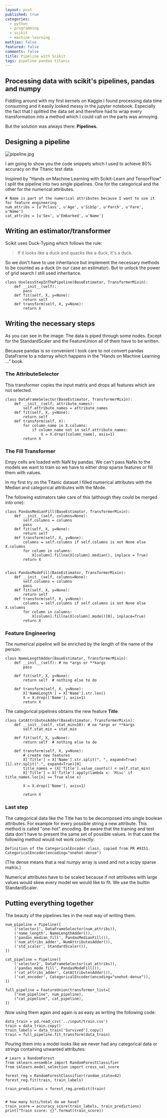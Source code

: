 ```yaml
---
layout: post
published: true
categories:
  - python
  - programming
  - scikit
  - machine-learning
mathjax: false
featured: false
comments: false
title: Pipeline with Scikit
tags: pipeline pandas titanic
---
```

## Processing data with scikit's pipelines, pandas and numpy

Fiddling around with my first kernels on Kaggle I found processing data time consuming and it easily looked messy in the jupyter notebook.
Especially the fact that I splitted the data set and therefore had to wrap every transformation into a method which I could call on the parts was annoying.

But the solution was always there: **Pipelines.**

## Designing a pipeline

![pipeline.jpg]({{site.baseurl}}/images/pipeline.jpg)

I am going to show you the code snippets which I used to achieve 80% accuracy on the Titanic test data.

Inspired by "Hands on Machine Learning with Scikit-Learn and TensorFlow" I split the pipeline into two single pipelines. One for the categorical and the other for the numerical attributes.

```
# Name is part of the numerical attributes because I want to use it for feature engineering
num_attribs = [u'Pclass', u'Age', u'SibSp', u'Parch', u'Fare', u'Name']
cat_attribs = [u'Sex', u'Embarked', u'Name']
```

## Writing an estimator/transformer

Scikit uses Duck-Typing which follows the rule:
> If it looks like a duck and quacks like a duck, it's a duck.

So we don't have to use inheritance but implement the necessary methods to be counted as a duck (in our case an estimator). But to unlock the power of grid search I still used inheritance.

```
class UselessStepInThePipeline(BaseEstimator, TransformerMixin):
    def __init__(self):
        pass
    def fit(self, X, y=None):
        return self
    def transform(self, X, y=None):
        return X
```

## Writing the necessary steps

As you can see in the image: The data is piped through some nodes. Except for the StandardScaler and the FeatureUnion all of them have to be written.

Because pandas is so convenient I took care to not convert pandas DataFrame to a ndarray which happens in the "Hands on Machine Learning ..." book.

### The AttributeSelector

This transformer copies the input matrix and drops all features which are not selected.

```
class DataFrameSelector(BaseEstimator, TransformerMixin):
    def __init__(self, attribute_names):
        self.attribute_names = attribute_names
    def fit(self, X, y=None):
        return self
    def transform(self, X):
        for column_name in X.columns:
            if column_name not in self.attribute_names:
                X = X.drop([column_name], axis=1)
        return X
```

### The Fill Transformer

Empy cells are loaded with NaN by pandas. We can't pass NaNs to the models we want to train so we have to either drop sparse features or fill them with values.

In my first try on the Titanic dataset I filled numerical attributes with the Median and categorical attributes with the Mode.

The following estimators take care of this (although they could be merged into one):

```
class PandasMedianFill(BaseEstimator, TransformerMixin):
    def __init__(self, columns=None):
        self.columns = columns
        pass
    def fit(self, X, y=None):
        return self
    def transform(self, X, y=None):
        columns = self.columns if self.columns is not None else X.columns
        for column in columns:
            X[column].fillna(X[column].median(), inplace = True)
        return X


class PandasModeFill(BaseEstimator, TransformerMixin):
    def __init__(self, columns=None):
        self.columns = columns
        pass
    def fit(self, X, y=None):
        return self
    def transform(self, X, y=None):
        columns = self.columns if self.columns is not None else X.columns
        for column in columns:
            X[column].fillna(X[column].mode()[0], inplace=True)
        return X
```

### Feature Engineering

The numerical pipeline will be enriched by the length of the name of the person:

```
class NameLengthAdder(BaseEstimator, TransformerMixin):
    def __init__(self): # no *args or **kargs
        pass

    def fit(self, X, y=None):
        return self  # nothing else to do

    def transform(self, X, y=None):
        X['NameLength'] = X['Name'].str.len()
        X = X.drop(['Name'], axis=1)
        return X
```

The categorical pipelines obtains the new feature **Title**.

```
class CatAttributesAdder(BaseEstimator, TransformerMixin):
    def __init__(self, stat_min=10): # no *args or **kargs
        self.stat_min = stat_min

    def fit(self, X, y=None):
        return self  # nothing else to do

    def transform(self, X, y=None):
        # create new features
        X['Title'] = X['Name'].str.split(", ", expand=True)[1].str.split(".", expand=True)[0]
        title_names = (X['Title'].value_counts() < self.stat_min)
        X['Title'] = X['Title'].apply(lambda x: 'Misc' if title_names.loc[x] == True else x)

        X = X.drop(['Name'], axis=1)

        return X
```

### Last step

The categorical data like the Title has to be decomposed into single boolean attributes. For example for every possible string a new attribute. This method is called "one-hot" encoding.
Be aware that the training and test data don't have to present the same set of possible values. In that case the following method would not work correctly:

```
Definition of the CategoricalEncoder class, copied from PR #9151.
CategoricalEncoder(encoding="onehot-dense")
```
(The dense means that a real numpy array is used and not a scipy sparse matrix.)

Numerical attributes have to be scaled because if not attributes with large values would skew every model we would like to fit. We use the builtin StandardScaler.

## Putting everything together

The beauty of the pipelines lies in the neat way of writing them.

```
num_pipeline = Pipeline([
    ('selector1', DataFrameSelector(num_attribs)),
    ('name_length', NameLengthAdder()),
    ('pandas_median_fill', PandasMedianFill()),
    ('num_attribs_adder', NumAttributesAdder()),
    ('std_scaler', StandardScaler()),
])

cat_pipeline = Pipeline([
    ('selector2', DataFrameSelector(cat_attribs)),
    ('pandas_mode_fill', PandasModeFill()),
    ('cat_attribs_adder', CatAttributesAdder()),
    ('cat_encoder', CategoricalEncoder(encoding="onehot-dense")),
])

full_pipeline = FeatureUnion(transformer_list=[
    ("num_pipeline", num_pipeline),
    ("cat_pipeline", cat_pipeline),
])
```

Now using them again and again is as easy as writing the following code:

```
data_train = pd.read_csv('../input/train.csv')
train = data_train.copy()
train_labels = data_train['Survived'].copy()
train = full_pipeline.fit_transform(data_train)
```

Pouring them into a model looks like we never had any categorical data or strings containing unwanted attributes:

```
# Learn a RandomForest
from sklearn.ensemble import RandomForestClassifier
from sklearn.model_selection import cross_val_score

forest_reg = RandomForestClassifier(random_state=42)
forest_reg.fit(train, train_labels)

train_predictions = forest_reg.predict(train)


# how many hits/total do we have?
train_score = accuracy_score(train_labels, train_predictions)
print("Train score: {}".format(train_score))
```
